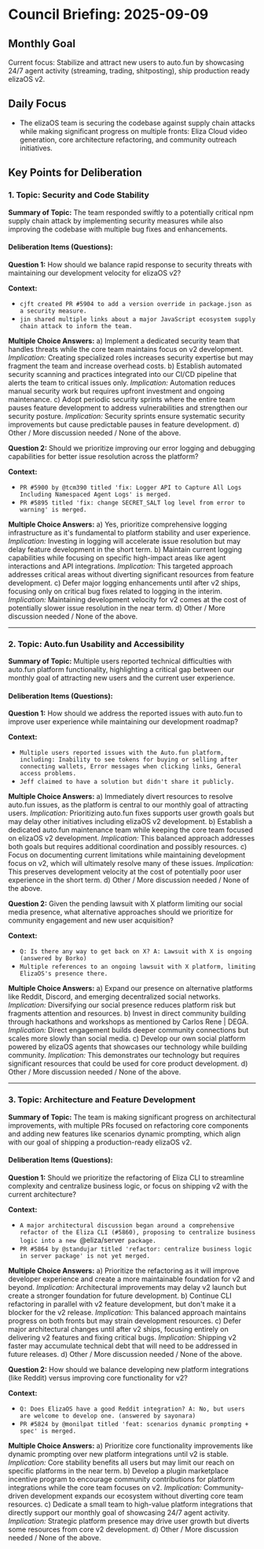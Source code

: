 # Council Briefing: 2025-09-09

## Monthly Goal

Current focus: Stabilize and attract new users to auto.fun by showcasing 24/7 agent activity (streaming, trading, shitposting), ship production ready elizaOS v2.

## Daily Focus

- The elizaOS team is securing the codebase against supply chain attacks while making significant progress on multiple fronts: Eliza Cloud video generation, core architecture refactoring, and community outreach initiatives.

## Key Points for Deliberation

### 1. Topic: Security and Code Stability

**Summary of Topic:** The team responded swiftly to a potentially critical npm supply chain attack by implementing security measures while also improving the codebase with multiple bug fixes and enhancements.

#### Deliberation Items (Questions):

**Question 1:** How should we balance rapid response to security threats with maintaining our development velocity for elizaOS v2?

  **Context:**
  - `cjft created PR #5904 to add a version override in package.json as a security measure.`
  - `jin shared multiple links about a major JavaScript ecosystem supply chain attack to inform the team.`

  **Multiple Choice Answers:**
    a) Implement a dedicated security team that handles threats while the core team maintains focus on v2 development.
        *Implication:* Creating specialized roles increases security expertise but may fragment the team and increase overhead costs.
    b) Establish automated security scanning and practices integrated into our CI/CD pipeline that alerts the team to critical issues only.
        *Implication:* Automation reduces manual security work but requires upfront investment and ongoing maintenance.
    c) Adopt periodic security sprints where the entire team pauses feature development to address vulnerabilities and strengthen our security posture.
        *Implication:* Security sprints ensure systematic security improvements but cause predictable pauses in feature development.
    d) Other / More discussion needed / None of the above.

**Question 2:** Should we prioritize improving our error logging and debugging capabilities for better issue resolution across the platform?

  **Context:**
  - `PR #5900 by @tcm390 titled 'fix: Logger API to Capture All Logs Including Namespaced Agent Logs' is merged.`
  - `PR #5895 titled 'fix: change SECRET_SALT log level from error to warning' is merged.`

  **Multiple Choice Answers:**
    a) Yes, prioritize comprehensive logging infrastructure as it's fundamental to platform stability and user experience.
        *Implication:* Investing in logging will accelerate issue resolution but may delay feature development in the short term.
    b) Maintain current logging capabilities while focusing on specific high-impact areas like agent interactions and API integrations.
        *Implication:* This targeted approach addresses critical areas without diverting significant resources from feature development.
    c) Defer major logging enhancements until after v2 ships, focusing only on critical bug fixes related to logging in the interim.
        *Implication:* Maintaining development velocity for v2 comes at the cost of potentially slower issue resolution in the near term.
    d) Other / More discussion needed / None of the above.

---


### 2. Topic: Auto.fun Usability and Accessibility

**Summary of Topic:** Multiple users reported technical difficulties with auto.fun platform functionality, highlighting a critical gap between our monthly goal of attracting new users and the current user experience.

#### Deliberation Items (Questions):

**Question 1:** How should we address the reported issues with auto.fun to improve user experience while maintaining our development roadmap?

  **Context:**
  - `Multiple users reported issues with the Auto.fun platform, including: Inability to see tokens for buying or selling after connecting wallets, Error messages when clicking links, General access problems.`
  - `Jeff claimed to have a solution but didn't share it publicly.`

  **Multiple Choice Answers:**
    a) Immediately divert resources to resolve auto.fun issues, as the platform is central to our monthly goal of attracting users.
        *Implication:* Prioritizing auto.fun fixes supports user growth goals but may delay other initiatives including elizaOS v2 development.
    b) Establish a dedicated auto.fun maintenance team while keeping the core team focused on elizaOS v2 development.
        *Implication:* This balanced approach addresses both goals but requires additional coordination and possibly resources.
    c) Focus on documenting current limitations while maintaining development focus on v2, which will ultimately resolve many of these issues.
        *Implication:* This preserves development velocity at the cost of potentially poor user experience in the short term.
    d) Other / More discussion needed / None of the above.

**Question 2:** Given the pending lawsuit with X platform limiting our social media presence, what alternative approaches should we prioritize for community engagement and new user acquisition?

  **Context:**
  - `Q: Is there any way to get back on X? A: Lawsuit with X is ongoing (answered by Borko)`
  - `Multiple references to an ongoing lawsuit with X platform, limiting ElizaOS's presence there.`

  **Multiple Choice Answers:**
    a) Expand our presence on alternative platforms like Reddit, Discord, and emerging decentralized social networks.
        *Implication:* Diversifying our social presence reduces platform risk but fragments attention and resources.
    b) Invest in direct community building through hackathons and workshops as mentioned by Carlos Rene | DEGA.
        *Implication:* Direct engagement builds deeper community connections but scales more slowly than social media.
    c) Develop our own social platform powered by elizaOS agents that showcases our technology while building community.
        *Implication:* This demonstrates our technology but requires significant resources that could be used for core product development.
    d) Other / More discussion needed / None of the above.

---


### 3. Topic: Architecture and Feature Development

**Summary of Topic:** The team is making significant progress on architectural improvements, with multiple PRs focused on refactoring core components and adding new features like scenarios dynamic prompting, which align with our goal of shipping a production-ready elizaOS v2.

#### Deliberation Items (Questions):

**Question 1:** Should we prioritize the refactoring of Eliza CLI to streamline complexity and centralize business logic, or focus on shipping v2 with the current architecture?

  **Context:**
  - `A major architectural discussion began around a comprehensive refactor of the Eliza CLI (#5860), proposing to centralize business logic into a new `@eliza/server` package.`
  - `PR #5864 by @standujar titled 'refactor: centralize business logic in server package' is not yet merged.`

  **Multiple Choice Answers:**
    a) Prioritize the refactoring as it will improve developer experience and create a more maintainable foundation for v2 and beyond.
        *Implication:* Architectural improvements may delay v2 launch but create a stronger foundation for future development.
    b) Continue CLI refactoring in parallel with v2 feature development, but don't make it a blocker for the v2 release.
        *Implication:* This balanced approach maintains progress on both fronts but may strain development resources.
    c) Defer major architectural changes until after v2 ships, focusing entirely on delivering v2 features and fixing critical bugs.
        *Implication:* Shipping v2 faster may accumulate technical debt that will need to be addressed in future releases.
    d) Other / More discussion needed / None of the above.

**Question 2:** How should we balance developing new platform integrations (like Reddit) versus improving core functionality for v2?

  **Context:**
  - `Q: Does ElizaOS have a good Reddit integration? A: No, but users are welcome to develop one. (answered by sayonara)`
  - `PR #5824 by @monilpat titled 'feat: scenarios dynamic prompting + spec' is merged.`

  **Multiple Choice Answers:**
    a) Prioritize core functionality improvements like dynamic prompting over new platform integrations until v2 is stable.
        *Implication:* Core stability benefits all users but may limit our reach on specific platforms in the near term.
    b) Develop a plugin marketplace incentive program to encourage community contributions for platform integrations while the core team focuses on v2.
        *Implication:* Community-driven development expands our ecosystem without diverting core team resources.
    c) Dedicate a small team to high-value platform integrations that directly support our monthly goal of showcasing 24/7 agent activity.
        *Implication:* Strategic platform presence may drive user growth but diverts some resources from core v2 development.
    d) Other / More discussion needed / None of the above.